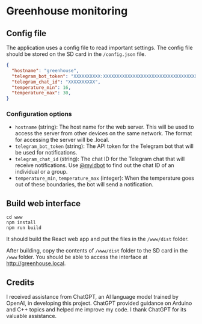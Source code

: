# Greenhouse monitoring

## Config file

The application uses a config file to read important settings.
The config file should be stored on the SD card in the `/config.json` file.

```json
{
  "hostname": "greenhouse",
  "telegram_bot_token": "XXXXXXXXXX:XXXXXXXXXXXXXXXXXXXXXXXXXXXXXXXXXXX",
  "telegram_chat_id": "XXXXXXXXXX",
  "temperature_min": 16,
  "temperature_max": 30,
}
```

### Configuration options

* `hostname` (string): The host name for the web server. This will be used to access the server from other devices on the same network. The format for accessing the server will be <hostname>.local.
* `telegram_bot_token` (string): The API token for the Telegram bot that will be used for notifications.
* `telegram_chat_id` (string): The chat ID for the Telegram chat that will receive notifications.
Use [@myidbot](https://t.me/myidbot) to find out the chat ID of an individual or a group.
* `temperature_min`, `temperature_max` (integer): When the temperature goes out of these boundaries, the bot will send a notification.

## Build web interface

```shell
cd www
npm install
npm run build
```

It should build the React web app and put the files in the `/www/dist` folder.

After building, copy the contents of `/www/dist` folder to the SD card in the `/www` folder. You should be able to access the interface at http://greenhouse.local.

## Credits

I received assistance from ChatGPT, an AI language model trained by OpenAI, in developing this project. ChatGPT provided guidance on Arduino and C++ topics and helped me improve my code. I thank ChatGPT for its valuable assistance.
